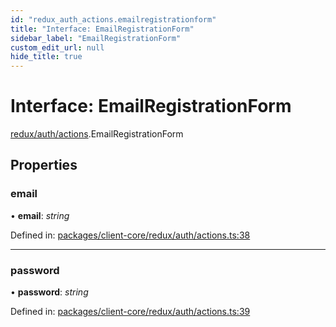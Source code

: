 ```yaml
---
id: "redux_auth_actions.emailregistrationform"
title: "Interface: EmailRegistrationForm"
sidebar_label: "EmailRegistrationForm"
custom_edit_url: null
hide_title: true
---
```


# Interface: EmailRegistrationForm

[redux/auth/actions](../modules/redux_auth_actions.md).EmailRegistrationForm

## Properties

### email

• **email**: *string*

Defined in: [packages/client-core/redux/auth/actions.ts:38](https://github.com/xr3ngine/xr3ngine/blob/56376a778/packages/client-core/redux/auth/actions.ts#L38)

___

### password

• **password**: *string*

Defined in: [packages/client-core/redux/auth/actions.ts:39](https://github.com/xr3ngine/xr3ngine/blob/56376a778/packages/client-core/redux/auth/actions.ts#L39)
